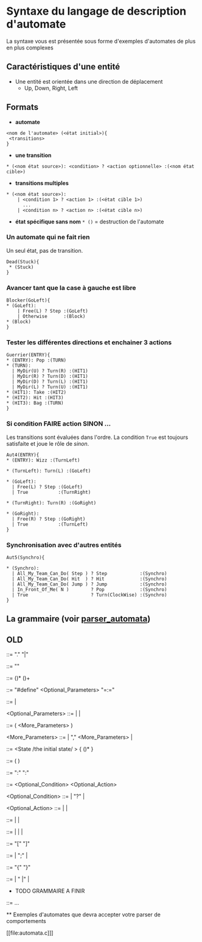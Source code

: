 # Syntaxe du langage de description d'automate

La syntaxe vous est présentée sous forme d'exemples d'automates de plus en plus complexes

## Caractéristiques d'une entité 

* Une entité est orientée dans une direction de déplacement
  - Up, Down, Right, Left
  

## Formats

* **automate**
```ascii
<nom de l'automate> (<état initial>){ 
 <transitions>
}
```

* **une transition** 
```
* (<nom état source>): <condition> ? <action optionnelle> :(<nom état cible>)
```

* **transitions multiples**
```
* (<nom état source>):
    | <condition 1> ? <action 1> :(<état cible 1>)
      ...
    | <condition n> ? <action n> :(<état cible n>)
```
* **état spécifique sans nom** `* ()` = destruction de l'automate


### Un automate qui ne fait rien
Un seul état, pas de transition.

```ascii
Dead(Stuck){
 * (Stuck)
}
```

### Avancer tant que la case à gauche est libre
```ascii
Blocker(GoLeft){
* (GoLeft):
    | Free(L) ? Step :(GoLeft)
    | Otherwise      :(Block)
* (Block)
}
```

### Tester les différentes directions et enchainer 3 actions

```ascii
Guerrier(ENTRY){
* (ENTRY): Pop :(TURN)
* (TURN):
  | MyDir(U) ? Turn(R) :(HIT1)
  | MyDir(R) ? Turn(D) :(HIT1)
  | MyDir(D) ? Turn(L) :(HIT1)
  | MyDir(L) ? Turn(U) :(HIT1)
* (HIT1): Take :(HIT2)
* (HIT2): Hit :(HIT3)
* (HIT3): Bag :(TURN)
}
```

### Si condition FAIRE action SINON ...

Les transitions sont évaluées dans l'ordre. La condition `True` est toujours satisfaite et joue le rôle de *sinon*.

```ascii
Aut4(ENTRY){
* (ENTRY): Wizz :(TurnLeft)

* (TurnLeft): Turn(L) :(GoLeft)

* (GoLeft):
  | Free(L) ? Step :(GoLeft)
  | True           :(TurnRight)

* (TurnRight): Turn(R) :(GoRight)

* (GoRight):
  | Free(R) ? Step :(GoRight)
  | True           :(TurnLeft)
}
```

### Synchronisation avec d'autres entités
```ascii
Aut5(Synchro){

* (Synchro):
  | All_My_Team_Can_Do( Step ) ? Step            :(Synchro)
  | All_My_Team_Can_Do( Hit  ) ? Hit             :(Synchro)
  | All_My_Team_Can_Do( Jump ) ? Jump            :(Synchro)
  | In_Front_Of_Me( N )        ? Pop             :(Synchro)
  | True                       ? Turn(ClockWise) :(Synchro)
}
```


## La grammaire (voir [parser_automata](src/ricm3/parser/parser_automata.jj))

## OLD


  <SKIP> ::= "." "|"

  <Epsilon> ::= ""


  <Description> ::= (<Definition>)* (<Automaton>)+

  <Definition> ::= "#define" <Identifier> <Optional_Parameters> "=:=" <Body>

  <Body> ::= <Condition> | <Action>
      
  <Optional_Parameters> ::=
     | <Parameters>
     | <Epsilon>

  <Parameters> ::= ( <Identifier> <More_Parameters> )

  <More_Parameters> ::= 
      | "," <Identifier> <More_Parameters>
      | <Epsilon>

  <Automaton> ::=  <Identifier> <State /the initial state/ > { (<Transition>)* }

  <State> ::=  ( <Identifier> )

  <Transition> ::= <State>  ":"  <Behaviour>  ":" <State>

  <Behaviour> ::=  <Optional_Condition> <Optional_Action> 

  <Optional_Condition> ::= 
     | <Condition> "?" 
     | <Epsilon>                 
                    
 <Optional_Action> ::=
    | <Action> 
    | <Epsilon>

 <Condition> ::= 
    | <Atomic Condition>
    | <Complex Condition>

 <Action> ::= 
    | <Atomic Action>
    | <Sequence>
    | <Choice>

 <Sequence> ::=  "[" <Action> <More Actions> "]"

 <More Actions> ::= 
   | ";" <Action> <More Actions>
   | <Epsilon>
  
 <Choice> ::= "{" <Atomic Action> <More Choices> "}"

 <Mode Choices> ::= 
   | " |" <Atomic Action> <More Choices>
   | <Epsilon> 
  

* TODO GRAMMAIRE A FINIR

 <Atomic Action> ::= ...
    

** Exemples d'automates que devra accepter votre parser de comportements

   [[file:automata.c]]]

